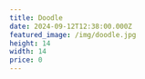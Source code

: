 ```yaml
---
title: Doodle
date: 2024-09-12T12:38:00.000Z
featured_image: /img/doodle.jpg
height: 14
width: 14
price: 0
---
```

